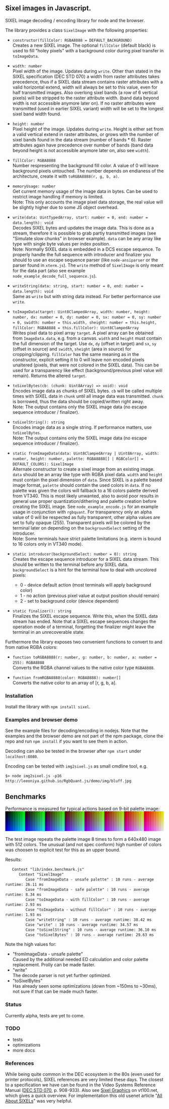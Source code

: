 ## Sixel images in Javascript.

SIXEL image decoding / encoding library for node and the browser.

The library provides a class `SixelImage` with the following properties:

- `constructor(fillColor: RGBA8888 = DEFAULT_BACKGROUND)`  
    Creates a new SIXEL image. The optional `fillColor` (default black) is used to fill
    "holey pixels" with a background color during pixel transfer in `toImageData`.

- `width: number`  
    Pixel width of the image. Updates during `write`. Other than stated in the SIXEL specification (DEC STD 070)
    a width from raster attributes takes precedence, thus if a SIXEL data stream contains raster attributes
    with a valid horizontal extend, width will always be set to this value, even for half transmitted images.
    Also overlong sixel bands (a row of 6 vertical pixels) will be stripped to the raster attribute width.
    (band data beyond width is not accessible anymore later on). If no raster attributes were transmitted
    (used in earlier SIXEL variant) width will be set to the longest sixel band width found.

- `height: number`  
    Pixel height of the image. Updates during `write`. Height is either set from a valid vertical extend in
    raster attributes, or grows with the number of sixel bands found in the data stream (number of bands * 6).
    Raster attributes again have precedence over number of bands (band data beyond height is not
    accessible anymore later on, also see `width`).

- `fillColor: RGBA8888`  
    Number respresenting the background fill color. A value of 0 will leave background pixels untouched.
    The number depends on endianess of the architecture, create it with `toRGBA8888(r, g, b, a)`.

- `memoryUsage: number`  
    Get current memory usage of the image data in bytes. Can be used to restrict image handling if memory is limited.  
    Note: This only accounts the image pixel data storage, the real value will be slightly higher due to some JS object overhead.

- `write(data: UintTypedArray, start: number = 0, end: number = data.length): void`  
    Decodes SIXEL bytes and updates the image data. This is done as a stream,
    therefore it is possible to grab partly transmitted images (see "Simulate slow chunks" in browser example).
    `data` can be any array like type with single byte values per index position.  
    Note: Normally SIXEL data is embedded in a DCS escape sequence. To properly handle the full sequence with introducer
    and finalizer you should to use an escape sequence parser (like `node-ansiparser` or the parser found in `xterm.js`).
    The `write` method of `SixelImage` is only meant for the data part
    (also see example `node_example_decode_full_sequence.js`).

- `writeString(data: string, start: number = 0, end: number = data.length): void`  
    Same as `write` but with string data instead. For better performance use `write`.

- `toImageData(target: Uint8ClampedArray, width: number, height: number, dx: number = 0, dy: number = 0, sx: number = 0, sy: number = 0, swidth: number = this.width, sheight: number = this.height, fillColor: RGBA8888 = this.fillColor): Uint8ClampedArray`  
    Writes pixel data to pixel array `target`. A pixel array can be obtained from `ImageData.data`, e.g. from a canvas.
    `width` and `height` must contain the full dimension of the target. Use `dx`, `dy` (offset in target) and
    `sx`, `sy` (offset in source) and `swidth`, `sheight` (area in source) for cropping/clipping. `fillColor` has the same
    meaning as in the constructor, explicit setting it to 0 will leave non encoded pixels unaltered (pixels, that were not colored in the SIXEL data). This can be used for a transparency like effect (background/previous pixel value will remain). Returns the altered `target`.

- `toSixelBytes(cb: (chunk: Uint8Array) => void): void`  
    Encodes image data as chunks of SIXEL bytes. `cb` will be called multiple times with SIXEL data in `chunk` until all image data was transmitted. `chunk` is borrowed, thus the data should be copied/written right away.  
    Note: The output contains only the SIXEL image data (no escape sequence introducer / finalizer).

- `toSixelString(): string`  
    Encodes image data as a single string. If performance matters, use `toSixelBytes`.  
    Note: The output contains only the SIXEL image data (no escape sequence introducer / finalizer).

- `static fromImageData(data: Uint8ClampedArray | Uint8Array, width: number, height: number, palette: RGBA8888[] | RGBColor[] = DEFAULT_COLORS): SixelImage`  
    Alternate constructor to create a sixel image from an existing image.
    `data` should be an array like type with RGBA pixel data. `width` and `height` must contain the pixel dimension
    of `data`. Since SIXEL is a palette based image format, `palette` should contain the used colors in `data`.
    If no palette was given the colors will fallback to a 16 colors palette derived from VT340. This is most
    likely unwanted, also to avoid poor results in general use proper quantization/dithering and palette creation
    before creating the SIXEL image. See `node_example_encode.js` for an example usage in conjunction with `rgbquant`.
    For transparency only an alpha value of 0 will be respected as fully transparent, other alpha values are set to fully opaque (255). Transparent pixels will be colored by the terminal later on depending on the `backgroundSelect` setting of the introducer.  
    Note: Some terminals have strict palette limitations (e.g. xterm is bound to 16 colors only in VT340 mode).

- `static introducer(backgroundSelect: number = 0): string`  
    Creates the escape sequence introducer for a SIXEL data stream.
    This should be written to the terminal before any SIXEL data.  
    `backgroundSelect` is a hint for the terminal how to deal with uncolored pixels:

    - 0 - device default action (most terminals will apply background color)
    - 1 - no action (previous pixel value at output position should remain)
    - 2 - set to background color (device dependent)

- `static finalizer(): string`  
    Finalizes the SIXEL escape sequence. Write this, when the SIXEL data stream has ended.
    Note that a SIXEL escape sequences changes the operation mode of a terminal,
    forgetting the finalizer might leave the terminal in an unrecoverable state.

Furthermore the library exposes two convenient functions to convert to and from native RGBA colors:

- `function toRGBA8888(r: number, g: number, b: number, a: number = 255): RGBA8888`  
    Converts the RGBA channel values to the native color type `RGBA8888`.

- `function fromRGBA8888(color: RGBA8888): number[]`  
    Converts the native color to an array of [r, g, b, a].

### Installation
Install the library with `npm install sixel`.

### Examples and browser demo
See the example files for decoding/encoding in nodejs. Note that the examples and the browser demo are not part
of the npm package, clone the repo and run `npm install` if you want to see them in action.

Decoding can also be tested in the browser after `npm start` under `localhost:8080`.

Encoding can be tested with `img2sixel.js` as small cmdline tool, e.g.
```
$> node img2sixel.js -p16 http://leeoniya.github.io/RgbQuant.js/demo/img/bluff.jpg
```

## Benchmarks
Performance is measured for typical actions based on 9-bit palette image:
![test image](palette.png "test image")

The test image repeats the palette image 8 times to form a 640x480 image with 512 colors. The unusual (and not spec conform) high number of colors was choosen to explicit test for this as an upper bound.

Results:
```
   Context "lib/index.benchmark.js"
      Context "SixelImage"
         Case "fromImageData - unsafe palette" : 10 runs - average runtime: 26.11 ms
         Case "fromImageData - safe palette" : 10 runs - average runtime: 8.34 ms
         Case "toImageData - with fillColor" : 10 runs - average runtime: 2.93 ms
         Case "toImageData - without fillColor" : 10 runs - average runtime: 1.93 ms
         Case "writeString" : 10 runs - average runtime: 38.42 ms
         Case "write" : 10 runs - average runtime: 34.57 ms
         Case "toSixelString" : 10 runs - average runtime: 36.10 ms
         Case "toSixelBytes" : 10 runs - average runtime: 29.63 ms
```

Note the high values for:
- "fromImageData - unsafe palette"  
  Caused by the additional needed ED calculation and color palette replacement. Prolly can be made faster.
- "write"  
  The decode parser is not yet further optimized.
- "toSixelBytes"  
  Has already seen some optimizations (down from ~150ms to ~30ms), not sure if that can be made much faster.

### Status
Currently alpha, tests are yet to come.

### TODO
- tests
- optimizations
- more docs

### References

While being quite common in the DEC ecosystem in the 80s (even used for printer protocols), SIXEL references are very limited these days. The closest to a specification we have can be found in the Video Systems Reference Manual ([DEC STD 070](http://www.bitsavers.org/pdf/dec/standards/EL-SM070-00_DEC_STD_070_Video_Systems_Reference_Manual_Dec91.pdf#page=908), p. 908-933). Also see [Sixel Graphics](https://www.vt100.net/docs/vt3xx-gp/chapter14.html) on vt100.net, which gives a quick overview. For implementation this old usenet article "[All About SIXELs](https://www.digiater.nl/openvms/decus/vax90b1/krypton-nasa/all-about-sixels.text)" was very helpful.